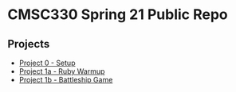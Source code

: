 # CMSC330 Spring 21 Public Repo

## Projects

* [Project 0 - Setup](./project0)
* [Project 1a - Ruby Warmup](./project1a)
* [Project 1b - Battleship Game](./project1b)
